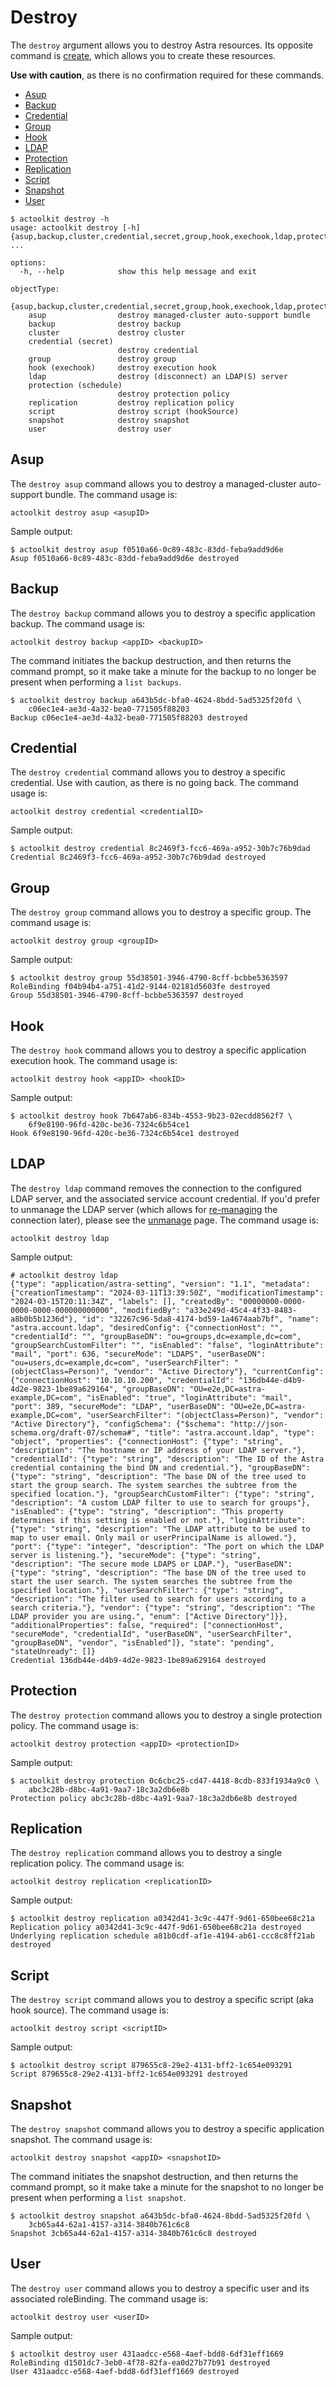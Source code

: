 # Destroy

The `destroy` argument allows you to destroy Astra resources.  Its opposite command is [create](../create/README.md), which allows you to create these resources.

**Use with caution**, as there is no confirmation required for these commands.

* [Asup](#asup)
* [Backup](#backup)
* [Credential](#credential)
* [Group](#group)
* [Hook](#hook)
* [LDAP](#ldap)
* [Protection](#protection)
* [Replication](#replication)
* [Script](#script)
* [Snapshot](#snapshot)
* [User](#user)

```text
$ actoolkit destroy -h
usage: actoolkit destroy [-h] {asup,backup,cluster,credential,secret,group,hook,exechook,ldap,protection,schedule,replication,script,snapshot,user} ...

options:
  -h, --help            show this help message and exit

objectType:
  {asup,backup,cluster,credential,secret,group,hook,exechook,ldap,protection,schedule,replication,script,snapshot,user}
    asup                destroy managed-cluster auto-support bundle
    backup              destroy backup
    cluster             destroy cluster
    credential (secret)
                        destroy credential
    group               destroy group
    hook (exechook)     destroy execution hook
    ldap                destroy (disconnect) an LDAP(S) server
    protection (schedule)
                        destroy protection policy
    replication         destroy replication policy
    script              destroy script (hookSource)
    snapshot            destroy snapshot
    user                destroy user
```

## Asup

The `destroy asup` command allows you to destroy a managed-cluster auto-support bundle. The command usage is:

```text
actoolkit destroy asup <asupID>
```

Sample output:

```text
$ actoolkit destroy asup f0510a66-0c89-483c-83dd-feba9add9d6e
Asup f0510a66-0c89-483c-83dd-feba9add9d6e destroyed
```

## Backup

The `destroy backup` command allows you to destroy a specific application backup.  The command usage is:

```text
actoolkit destroy backup <appID> <backupID>
```

The command initiates the backup destruction, and then returns the command prompt, so it make take a minute for the backup to no longer be present when performing a `list backups`.

```text
$ actoolkit destroy backup a643b5dc-bfa0-4624-8bdd-5ad5325f20fd \
    c06ec1e4-ae3d-4a32-bea0-771505f88203
Backup c06ec1e4-ae3d-4a32-bea0-771505f88203 destroyed
```

## Credential

The `destroy credential` command allows you to destroy a specific credential.  Use with caution, as there is no going back.  The command usage is:

```text
actoolkit destroy credential <credentialID>
```

Sample output:

```text
$ actoolkit destroy credential 8c2469f3-fcc6-469a-a952-30b7c76b9dad
Credential 8c2469f3-fcc6-469a-a952-30b7c76b9dad destroyed
```

## Group

The `destroy group` command allows you to destroy a specific group. The command usage is:

```text
actoolkit destroy group <groupID>
```

Sample output:

```text
$ actoolkit destroy group 55d38501-3946-4790-8cff-bcbbe5363597
RoleBinding f04b94b4-a751-41d2-9144-02181d5603fe destroyed
Group 55d38501-3946-4790-8cff-bcbbe5363597 destroyed
```

## Hook

The `destroy hook` command allows you to destroy a specific application execution hook.  The command usage is:

```text
actoolkit destroy hook <appID> <hookID>
```

Sample output:

```text
$ actoolkit destroy hook 7b647ab6-834b-4553-9b23-02ecdd8562f7 \
    6f9e8190-96fd-420c-be36-7324c6b54ce1
Hook 6f9e8190-96fd-420c-be36-7324c6b54ce1 destroyed
```

## LDAP

The `destroy ldap` command removes the connection to the configured LDAP server, and the associated service account credential. If you'd prefer to unmanage the LDAP server (which allows for [re-managing](../manage/README.md#ldap) the connection later), please see the [unmanage](../unmanage/README.md#ldap) page. The command usage is:

```text
actoolkit destroy ldap
```

Sample output:

```text
# actoolkit destroy ldap
{"type": "application/astra-setting", "version": "1.1", "metadata": {"creationTimestamp": "2024-03-11T13:39:50Z", "modificationTimestamp": "2024-03-15T20:11:34Z", "labels": [], "createdBy": "00000000-0000-0000-0000-000000000000", "modifiedBy": "a33e249d-45c4-4f33-8483-a8b0b5b1236d"}, "id": "32267c96-5da8-4174-bd59-1a4674aab7bf", "name": "astra.account.ldap", "desiredConfig": {"connectionHost": "", "credentialId": "", "groupBaseDN": "ou=groups,dc=example,dc=com", "groupSearchCustomFilter": "", "isEnabled": "false", "loginAttribute": "mail", "port": 636, "secureMode": "LDAPS", "userBaseDN": "ou=users,dc=example,dc=com", "userSearchFilter": "(objectClass=Person)", "vendor": "Active Directory"}, "currentConfig": {"connectionHost": "10.10.10.200", "credentialId": "136db44e-d4b9-4d2e-9823-1be89a629164", "groupBaseDN": "OU=e2e,DC=astra-example,DC=com", "isEnabled": "true", "loginAttribute": "mail", "port": 389, "secureMode": "LDAP", "userBaseDN": "OU=e2e,DC=astra-example,DC=com", "userSearchFilter": "(objectClass=Person)", "vendor": "Active Directory"}, "configSchema": {"$schema": "http://json-schema.org/draft-07/schema#", "title": "astra.account.ldap", "type": "object", "properties": {"connectionHost": {"type": "string", "description": "The hostname or IP address of your LDAP server."}, "credentialId": {"type": "string", "description": "The ID of the Astra credential containing the bind DN and credential."}, "groupBaseDN": {"type": "string", "description": "The base DN of the tree used to start the group search. The system searches the subtree from the specified location."}, "groupSearchCustomFilter": {"type": "string", "description": "A custom LDAP filter to use to search for groups"}, "isEnabled": {"type": "string", "description": "This property determines if this setting is enabled or not."}, "loginAttribute": {"type": "string", "description": "The LDAP attribute to be used to map to user email. Only mail or userPrincipalName is allowed."}, "port": {"type": "integer", "description": "The port on which the LDAP server is listening."}, "secureMode": {"type": "string", "description": "The secure mode LDAPS or LDAP."}, "userBaseDN": {"type": "string", "description": "The base DN of the tree used to start the user search. The system searches the subtree from the specified location."}, "userSearchFilter": {"type": "string", "description": "The filter used to search for users according to a search criteria."}, "vendor": {"type": "string", "description": "The LDAP provider you are using.", "enum": ["Active Directory"]}}, "additionalProperties": false, "required": ["connectionHost", "secureMode", "credentialId", "userBaseDN", "userSearchFilter", "groupBaseDN", "vendor", "isEnabled"]}, "state": "pending", "stateUnready": []}
Credential 136db44e-d4b9-4d2e-9823-1be89a629164 destroyed
```

## Protection

The `destroy protection` command allows you to destroy a single protection policy.  The command usage is:

```text
actoolkit destroy protection <appID> <protectionID>
```

Sample output:

```text
$ actoolkit destroy protection 0c6cbc25-cd47-4418-8cdb-833f1934a9c0 \
    abc3c28b-d8bc-4a91-9aa7-18c3a2db6e8b
Protection policy abc3c28b-d8bc-4a91-9aa7-18c3a2db6e8b destroyed
```

## Replication

The `destroy replication` command allows you to destroy a single replication policy.  The command usage is:

```text
actoolkit destroy replication <replicationID>
```

Sample output:

```text
$ actoolkit destroy replication a0342d41-3c9c-447f-9d61-650bee68c21a
Replication policy a0342d41-3c9c-447f-9d61-650bee68c21a destroyed
Underlying replication schedule a81b0cdf-af1e-4194-ab61-ccc8c8ff21ab destroyed
```

## Script

The `destroy script` command allows you to destroy a specific script (aka hook source).  The command usage is:

```text
actoolkit destroy script <scriptID>
```

Sample output:

```text
$ actoolkit destroy script 879655c8-29e2-4131-bff2-1c654e093291
Script 879655c8-29e2-4131-bff2-1c654e093291 destroyed
```

## Snapshot

The `destroy snapshot` command allows you to destroy a specific application snapshot.  The command usage is:

```text
actoolkit destroy snapshot <appID> <snapshotID>
```

The command initiates the snapshot destruction, and then returns the command prompt, so it make take a minute for the snapshot to no longer be present when performing a `list snapshot`.

```text
$ actoolkit destroy snapshot a643b5dc-bfa0-4624-8bdd-5ad5325f20fd \
    3cb65a44-62a1-4157-a314-3840b761c6c8
Snapshot 3cb65a44-62a1-4157-a314-3840b761c6c8 destroyed
```

## User

The `destroy user` command allows you to destroy a specific user and its associated roleBinding.  The command usage is:

```text
actoolkit destroy user <userID>
```

Sample output:

```text
$ actoolkit destroy user 431aadcc-e568-4aef-bdd8-6df31eff1669
RoleBinding d1501dc7-3eb0-4f78-82fa-ea0d27b77b91 destroyed
User 431aadcc-e568-4aef-bdd8-6df31eff1669 destroyed
```
